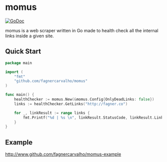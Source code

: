 momus
========

[![GoDoc](https://godoc.org/github.com/fagnercarvalho/momus?status.svg)](https://godoc.org/github.com/fagnercarvalho/momus)

momus is a web scraper written in Go made to health check all the internal links inside a given site.

## Quick Start

```go
package main

import (
	"fmt"
	"github.com/fagnercarvalho/momus"
)

func main() {
	healthChecker := momus.New(&momus.Config{OnlyDeadLinks: false})
	links := healthChecker.GetLinks("http://fagner.co")

	for _, linkResult := range links {
		fmt.Printf("%d | %s \n", linkResult.StatusCode, linkResult.Link)
	}
}
```

## Example

http://www.github.com/fagnercarvalho/momus-example